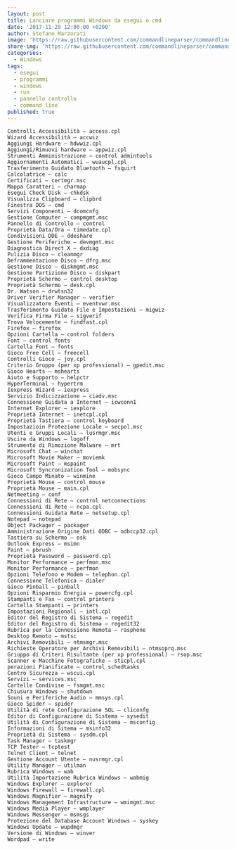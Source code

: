 ```yaml
---
layout: post
title: Lanciare programmi Windows da esegui o cmd
date: '2017-11-29 12:00:00 +0200'
author: Stefano Marzorati
image: 'https://raw.githubusercontent.com/commandlineparser/commandline/master/art/CommandLine20.png'
share-img: 'https://raw.githubusercontent.com/commandlineparser/commandline/master/art/CommandLine20.png'
categories:
  - Windows
tags:
  - esegui
  - programmi
  - windows
  - run
  - pannello controllo
  - command line
published: true
---
```

    Controlli Accessibilità – access.cpl
    Wizard Accessibilità – accwiz
    Aggiungi Hardware – hdwwiz.cpl
    Aggiungi/Rimuovi hardware – appwiz.cpl
    Strumenti Amministrazione – control admintools
    Aggiornamenti Automatici – wuaucpl.cpl
    Trasferimento Guidato Bluetooth – fsquirt
    Calcolatrice – calc
    Certificati – certmgr.msc
    Mappa Caratteri – charmap
    Esegui Check Disk – chkdsk
    Visualizza Clipboard – clipbrd
    Finestra DOS – cmd
    Servizi Componenti – dcomcnfg
    Gestione Computer – compmgmt.msc
    Pannello di Controllo – control
    Proprietà Data/Ora – timedate.cpl
    Condivisioni DDE – ddeshare
    Gestione Periferiche – devmgmt.msc
    Diagnostica Direct X – dxdiag
    Pulizia Disco – cleanmgr
    Deframmentazione Disco – dfrg.msc
    Gestione Disco – diskmgmt.msc
    Gestione Partizione Disco – diskpart
    Proprietà Schermo – control desktop
    Proprietà Schermo – desk.cpl
    Dr. Watson – drwtsn32
    Driver Verifier Manager – verifier
    Visualizzatore Eventi – eventvwr.msc
    Trasferimento Guidato File e Impostazioni – migwiz
    Verifica Firma File – sigverif
    Trova Velocemente – findfast.cpl
    Firefox – firefox
    Opzioni Cartella – control folders
    Font – control fonts
    Cartella Font – fonts
    Gioco Free Cell – freecell
    Controlli Gioco – joy.cpl
    Criterio Gruppo (per xp professional) – gpedit.msc
    Gioco Hearts – mshearts
    Aiuto e Supporto – helpctr
    HyperTerminal – hypertrm
    Iexpress Wizard – iexpress
    Servizio Indicizzazione – ciadv.msc
    Connessione Guidata a Internet – icwconn1
    Internet Explorer – iexplore
    Proprietà Internet – inetcpl.cpl
    Proprietà Tastiera – control keyboard
    Impostazioin Protezione Locale – secpol.msc
    Utenti e Gruppi Locali – lusrmgr.msc
    Uscire da Windows – logoff
    Strumento di Rimozione Malware – mrt
    Microsoft Chat – winchat
    Microsoft Movie Maker – moviemk
    Microsoft Paint – mspaint
    Microsoft Syncronization Tool – mobsync
    Gioco Campo Minato – winmine
    Proprietà Mouse – control mouse
    Proprietà Mouse – main.cpl
    Netmeeting – conf
    Connessioni di Rete – control netconnections
    Connessioni di Rete – ncpa.cpl
    Connessioni Guidata Rete – netsetup.cpl
    Notepad – notepad
    Object Packager – packager
    Amministrazione Origine Dati ODBC – odbccp32.cpl
    Tastiera su Schermo – osk
    Outlook Express – msimn
    Paint – pbrush
    Proprietà Password – password.cpl
    Monitor Performance – perfmon.msc
    Monitor Performance – perfmon
    Opzioni Telefono e Modem – telephon.cpl
    Connessione Telefonica – dialer
    Gioco Pinball – pinball
    Opzioni Risparmio Energia – powercfg.cpl
    Stampanti e Fax – control printers
    Cartella Stampanti – printers
    Impostazioni Regionali – intl.cpl
    Editor del Registro di Sistema – regedit
    Editor del Registro di Sistema – regedit32
    Rubrica per la Connessione Remota – rasphone
    Desktop Remoto – mstsc
    Archivi Removibili – ntmsmgr.msc
    Richieste Operatore per Archivi Removibili – ntmsoprq.msc
    Griuppo di Criteri Risultante (per xp professional) – rsop.msc
    Scanner e Macchine Fotografiche – sticpl.cpl
    perazioni Pianificate – control schedtasks
    Centro Sicurezza – wscui.cpl
    Servizi – services.msc
    Cartelle Condivise – fsmgmt.msc
    Chiusura Windows – shutdown
    Souni e Periferiche Audio – mmsys.cpl
    Gioco Spider – spider
    Utilità di rete Configurazione SQL – cliconfg
    Editor di Configurazione di Sistema – sysedit
    Utilità di Configurazione di Sistema – msconfig
    Informazioni di Sitema – msinfo32
    Proprietà di Sistema – sysdm.cpl
    Task Manager – taskmgr
    TCP Tester – tcptest
    Telnet Client – telnet
    Gestione Account Utente – nusrmgr.cpl
    Utility Manager – utilman
    Rubrica Windows – wab
    Utilità Importazione Rubrica Windows – wabmig
    Windows Explorer – explorer
    Windows Firewall – firewall.cpl
    Windows Magnifier – magnify
    Windows Management Infrastructure – wmimgmt.msc
    Windows Media Player – wmplayer
    Windows Messenger – msmsgs
    Protezione del Database Account Windows – syskey
    Windows Update – wupdmgr
    Versione di Windows – winver
    Wordpad – write
